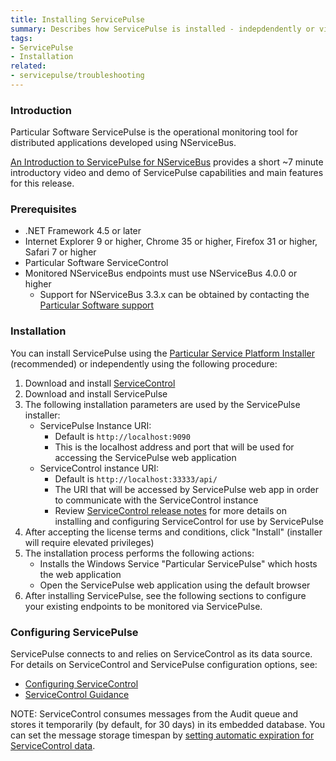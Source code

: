 ```yaml
---
title: Installing ServicePulse
summary: Describes how ServicePulse is installed - indepdendently or via the PlatformInstaller - and its basic requirements 
tags:
- ServicePulse
- Installation
related:
- servicepulse/troubleshooting
---
```


### Introduction

Particular Software ServicePulse is the operational monitoring tool for distributed applications developed using NServiceBus. 

[An Introduction to ServicePulse for NServiceBus](http://particular.net/blog/an-introduction-to-servicepulse-for-nservicebus) provides a short ~7 minute introductory video and demo of ServicePulse capabilities and main features for this release.

### Prerequisites

* .NET Framework 4.5 or later
* Internet Explorer 9 or higher, Chrome 35 or higher, Firefox 31 or higher, Safari 7 or higher
* Particular Software ServiceControl 
* Monitored NServiceBus endpoints must use NServiceBus 4.0.0 or higher
   * Support for NServiceBus 3.3.x can be obtained by contacting the [Particular Software support](http://particular.net/support) 

### Installation

You can install ServicePulse using the [Particular Service Platform Installer](/platform/installer) (recommended) or independently using the following procedure:

1. Download and install [ServiceControl](https://github.com/Particular/ServiceControl/releases)
2. Download and install ServicePulse
3. The following installation parameters are used by the ServicePulse installer:
   * ServicePulse Instance URI: 
      * Default is `http://localhost:9090`
      * This is the localhost address and port that will be used for accessing the ServicePulse web application
   * ServiceControl instance URI: 
      * Default is `http://localhost:33333/api/`
      * The URI that will be accessed by ServicePulse web app in order to communicate with the ServiceControl instance
      * Review [ServiceControl release notes](https://github.com/Particular/ServiceControl/releases) for more details on installing and configuring ServiceControl for use by ServicePulse
4. After accepting the license terms and conditions, click "Install" (installer will require elevated privileges)
5. The installation process performs the following actions:
   * Installs the Windows Service "Particular ServicePulse" which hosts the web application
   * Open the ServicePulse web application using the default browser
6. After installing ServicePulse, see the following sections to configure your existing endpoints to be monitored via ServicePulse. 

### Configuring ServicePulse

ServicePulse connects to and relies on ServiceControl as its data source.  
For details on ServiceControl and ServicePulse configuration options, see: 

* [Configuring ServiceControl](/servicecontrol/creating-config-file.md)
* [ServiceControl Guidance](/servicecontrol)
 
NOTE: ServiceControl consumes messages from the Audit queue and stores it temporarily (by default, for 30 days) in its embedded database. You can set the message storage timespan by [setting automatic expiration for ServiceControl data](/servicecontrol/how-purge-expired-data.md).